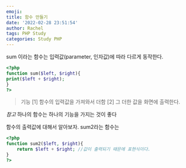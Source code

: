 ```yaml
---
emoji:
title: 함수 만들기
date: '2022-02-28 23:51:54'
author: Rachel
tags: PHP Study
categories: Study PHP
---
```


sum 이라는 함수는 입력값(parameter, 인자값)에 따라 다르게 동작한다.

```php
<?php
function sum($left, $right){
print($left + $right);
}
?>
```

> 기능
> [1] 함수의 입력값을 가져와서 더함
> [2] 그 더한 값을 화면에 출력한다.

_참고_ 하나의 함수는 하나의 기능을 가지는 것이 좋다

함수의 출력값에 대해서 알아보자.
sum2라는 함수는

```php
<?php
function sum2($left, $right){
    return $left + $right; //값이 출력되기 때문에 표현식이다.
}
?>
```
